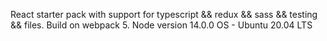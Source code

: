 React starter pack with support for typescript && redux && sass && testing && files.
Build on webpack 5.
Node version 14.0.0
OS - Ubuntu 20.04 LTS
